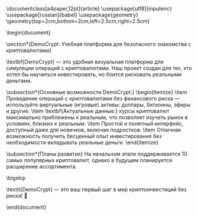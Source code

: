 \documentclass[a4paper,12pt]{article}
\usepackage[utf8]{inputenc}
\usepackage[russian]{babel}
\usepackage{geometry}
\geometry{top=2cm,bottom=2cm,left=2.5cm,right=2.5cm}

\begin{document}

\section*{DemoCrypt: Учебная платформа для безопасного знакомства с криптовалютами}

\textbf{DemoCrypt} — это удобная визуальная платформа для симуляции операций с криптовалютами. Наш проект создан для тех, кто хотел бы научиться инвестировать, но боится рисковать реальными деньгами.

\subsection*{Основные возможности DemoCrypt:}
\begin{itemize}
    \item Проведение операций с криптовалютами без финансового риска — используйте виртуальные (игровые) активы: доллары, биткоины, эфиры и другие.
    \item \textbf{Актуальные данные:} курсы криптовалют максимально приближены к реальным, что позволяет изучать рынок в условиях, близких к реальным.
    \item Простой и понятный интерфейс, доступный даже для новичков, включая подростков.
    \item Отличная возможность получить бесценный опыт инвестирования без необходимости вкладывать реальные деньги.
\end{itemize}

\subsection*{Планы развития}
На начальном этапе поддерживается 10 самых популярных криптовалют, однако в будущем планируется расширение ассортимента.

\bigskip

\textit{DemoCrypt} — это ваш первый шаг в мир криптоинвестиций без риска! 🚀

\end{document}
